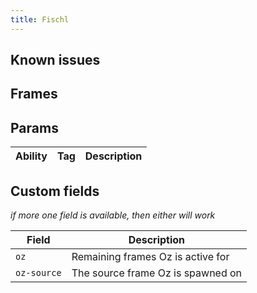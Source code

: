 ```yaml
---
title: Fischl
---
```


## Known issues

## Frames

## Params

| Ability | Tag | Description |
| ------- | --- | ----------- |

## Custom fields

_if more one field is available, then either will work_

| Field       | Description                       |
| ----------- | --------------------------------- |
| `oz`        | Remaining frames Oz is active for |
| `oz-source` | The source frame Oz is spawned on |
